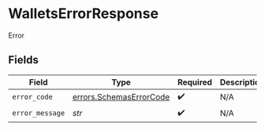 # WalletsErrorResponse

Error


## Fields

| Field                                                              | Type                                                               | Required                                                           | Description                                                        |
| ------------------------------------------------------------------ | ------------------------------------------------------------------ | ------------------------------------------------------------------ | ------------------------------------------------------------------ |
| `error_code`                                                       | [errors.SchemasErrorCode](../../models/errors/schemaserrorcode.md) | :heavy_check_mark:                                                 | N/A                                                                |
| `error_message`                                                    | *str*                                                              | :heavy_check_mark:                                                 | N/A                                                                |